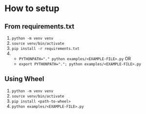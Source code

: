# How to setup 

## From requirements.txt

1. ` python -m venv venv `
2. ` source venv/bin/activate `
3. ` pip install -r requirements.txt `
4.  
    - ` PYTHONPATH="." python examples/<EXAMPLE-FILE>.py ` OR 
    - ` export PYTHONPATH="."; python examples/<EXAMPLE-FILE>.py `

## Using Wheel 

1. `python -m venv venv` 
2. `source venv/bin/activate` 
3. `pip install <path-to-wheel>`
4. `python examples/<EXAMPLE-FILE>.py `